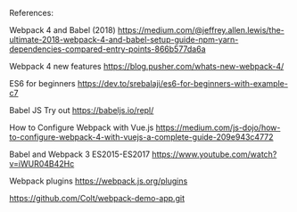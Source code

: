 


References:

Webpack 4 and Babel (2018)
https://medium.com/@jeffrey.allen.lewis/the-ultimate-2018-webpack-4-and-babel-setup-guide-npm-yarn-dependencies-compared-entry-points-866b577da6a

Webpack 4 new features
https://blog.pusher.com/whats-new-webpack-4/

ES6 for beginners
https://dev.to/srebalaji/es6-for-beginners-with-example-c7

Babel JS Try out
https://babeljs.io/repl/

How to Configure Webpack  with Vue.js
https://medium.com/js-dojo/how-to-configure-webpack-4-with-vuejs-a-complete-guide-209e943c4772

Babel and Webpack 3 ES2015-ES2017
https://www.youtube.com/watch?v=iWUR04B42Hc

Webpack plugins
https://webpack.js.org/plugins


https://github.com/Colt/webpack-demo-app.git